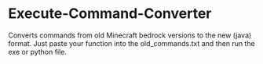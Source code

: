 # Execute-Command-Converter
Converts commands from old Minecraft bedrock versions to the new (java) format.
Just paste your function into the old_commands.txt and then run the exe or python file.
